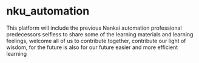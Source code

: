 # nku_automation
This platform will include the previous Nankai automation professional predecessors selfless to share some of the learning materials and learning feelings, welcome all of us to contribute together, contribute our light of wisdom, for the future is also for our future easier and more efficient learning
